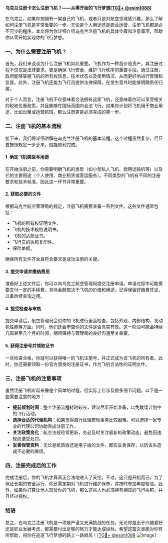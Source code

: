 **乌克兰注册卡怎么注册飞机？——从零开始的飞行梦想[[TG💪+ @esim1088](https://t.me/s/esim1088)]**

在乌克兰，如果你想拥有一架自己的飞机，或者只是对航空领域感兴趣，那么了解如何注册飞机是非常重要的一步。无论是个人用途还是商业运营，注册飞机都是必不可少的程序。本文将为你详细介绍乌克兰注册飞机的具体步骤和注意事项，帮助你从零开始实现你的飞行梦想。

### 一、为什么需要注册飞机？

首先，我们来谈谈为什么注册飞机如此重要。飞机作为一种高价值资产，其注册过程不仅仅是法律要求，更是确保飞行安全、维护飞行秩序的重要手段。通过注册，政府能够掌握飞机的所有权信息、技术状态以及使用情况，从而更好地进行管理和监督。此外，注册飞机还能为飞行员提供法律保障，在发生意外时能够明确责任归属。

对于个人而言，注册飞机不仅意味着合法拥有这架飞机，还意味着你可以享受相关的税收优惠政策，并且能够在国际范围内合法飞行。如果你计划将飞机用于商业用途，比如出租或运营航班，那么注册更是必须完成的第一步。

### 二、注册飞机的基本流程

接下来，我们将详细讲解在乌克兰注册飞机的基本流程。这个过程虽然复杂，但只要按照规定一步步来，就能顺利完成。

#### 1. 确定飞机类型与用途

在开始注册之前，你需要明确飞机的类型（如小型私人飞机、商用运输机等）以及它的主要用途（个人使用、商业租赁或客运服务）。不同类型的飞机有不同的注册要求和技术标准，因此这一环节非常重要。

#### 2. 获取必要的文件

根据乌克兰航空管理局的规定，注册飞机需要准备一系列文件。这些文件通常包括：

- 飞机的所有权证明文件。
- 飞机的技术规格说明书。
- 飞机的适航证书。
- 飞行员的执照复印件。
- 保险单据。

确保所有文件齐全且符合要求是成功注册的关键。

#### 3. 提交申请并缴纳费用

准备好上述文件后，你可以向乌克兰航空管理局提交注册申请。申请过程中可能需要支付一定的手续费，具体金额取决于飞机的价值和用途。记得保留好缴费凭证，以备后续查询之用。

#### 4. 接受检查与审核

提交申请后，航空管理局会对你的飞机进行全面检查，包括外观、内部结构、发动机性能等方面。同时，他们还会审查你的文件是否真实有效。这一阶段可能会持续几周甚至几个月的时间，期间保持与管理局的良好沟通至关重要。

#### 5. 获得注册号并领取证书

一旦检查合格，你就可以获得唯一的飞机注册号，并正式成为该飞机的所有者。此时，你还需要领取一份官方颁发的注册证书，作为飞机合法性的证明文件。

### 三、注册飞机的注意事项

虽然注册飞机听起来像是个简单的过程，但实际上它涉及很多细节问题。以下是一些需要注意的地方：

- **提前规划时间**：整个注册流程耗时较长，建议尽早开始准备，以免耽误计划中的飞行活动。
- **选择合适的代理机构**：如果觉得自行处理繁琐事务比较困难，可以选择一家专业的代理公司协助完成注册工作。
- **关注政策变化**：航空法规经常更新，务必及时关注最新的政策动态，避免因违规而遭受处罚。
- **妥善保管资料**：无论是纸质版还是电子版的文件，都应妥善保存，以防丢失造成不必要的麻烦。

### 四、注册完成后的工作

完成注册后，你的飞机才算真正合法地进入了天空。不过，这只是开始而已。为了保证长期的安全运行，你还需定期对飞机进行维护保养，并按时参加年度检验。此外，如果你打算让他人驾驶你的飞机，那么这些人也必须持有相应的飞行执照，并且经过授权。

### 结语

总之，在乌克兰注册飞机是一项既严谨又充满挑战的任务。无论你是出于兴趣爱好还是职业发展考虑，都需要付出足够的努力才能达成目标。希望这篇文章能对你有所帮助，祝你在追逐飞行梦想的路上一路顺风！[[TG💪+ @esim1088](https://t.me/s/esim1088) ![Image](https://i.postimg.cc/4NQfJmqS/Snipaste-2025-05-13-00-14-12.png)]